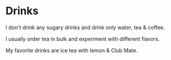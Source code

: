 # Drinks

I don't drink any sugary drinks and drink only water, tea & coffee.

I usually order tea in bulk and experiment with different flavors.

My favorite drinks are ice tea with lemon & Club Mate.
